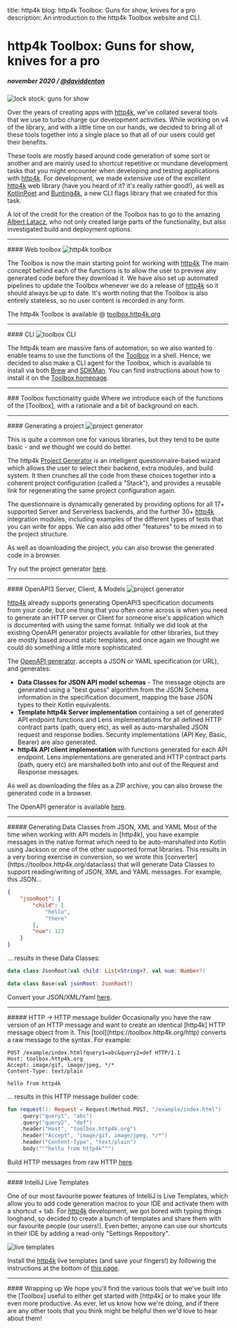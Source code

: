 title: http4k blog: http4k Toolbox: Guns for show, knives for a pro
description: An introduction to the http4k Toolbox website and CLI.

# http4k Toolbox: Guns for show, knives for a pro

##### november 2020 / [@daviddenton][github]

<img src="./guns.jpg" alt="lock stock: guns for show"/>

Over the years of creating apps with [http4k], we've collated several tools that we use to turbo charge our development activities. While working on v4 of the library, and with a little time on our hands, we decided to bring all of these tools together into a single place so that all of our users could get their benefits. 

These tools are mostly based around code generation of some sort or another and are mainly used to shortcut repetitive or mundane development tasks that you might encounter when developing and testing applications with [http4k]. For development, we made extensive use of the excellent [http4k] web library (have you heard of it? it's really rather good!), as well as [KotlinPoet](https://square.github.io/kotlinpoet/) and [Bunting4k](https://github.com/fork-handles/forkhandles/tree/trunk/bunting4k), a new CLI flags library that we created for this task.

A lot of the credit for the creation of the Toolbox has to go to the amazing [Albert Latacz](https://github.com/albertlatacz), who not only created large parts of the functionality, but also investigated build and deployment options.

<hr/>
#### Web toolbox
<img src="./toolbox.png" alt="http4k toolbox"/>

The Toolbox is now the main starting point for working with [http4k] The main concept behind each of the functions is to allow the user to preview any generated code before they download it. We have also set up automated pipelines to update the Toolbox whenever we do a release of [http4k] so it should always be up to date. It's worth noting that the Toolbox is also entirely stateless, so no user content is recorded in any form.

The http4k Toolbox is available @ [toolbox.http4k.org][Toolbox]

<hr/>
#### CLI
<img src="./cli.png" alt="toolbox CLI"/>

The http4k team are massive fans of automation, so we also wanted to enable teams to use the functions of the [Toolbox] in a shell. Hence, we decided to also make a CLI agent for the Toolbox, which is available to install via both [Brew](https://brew.sh) and [SDKMan](https://sdkman.io). You can find instructions about how to install it on the [Toolbox homepage](https://toolbox.http4k.org). 

<hr/>
### Toolbox functionality guide
Where we introduce each of the functions of the [Toolbox], with a rationale and a bit of background on each.

<hr/>
#### Generating a project
<img src="./project.png" alt="project generator"/>

This is quite a common one for various libraries, but they tend to be quite basic - and we thought we could do better. 

The http4k [Project Generator](https://toolbox.http4k.org/project) is an intelligent questionnaire-based wizard which allows the user to select their backend, extra modules, and build system. It then crunches all the code from these choices together into a coherent project configuration (called a "Stack"), and provides a reusable link for regenerating the same project configuration again. 

The questionnaire is dynamically generated by providing options for all 17+ supported Server and Serverless backends, and the further 30+ [http4k] integration modules, including examples of the different types of tests that you can write for apps. We can also add other "features" to be mixed in to the project structure. 

As well as downloading the project, you can also browse the generated code in a browser.

Try out the project generator [here](https://toolbox.http4k.org/project).

<hr/>
#### OpenAPI3 Server, Client, & Models
<img src="./project.png" alt="project generator"/>

[http4k] already supports generating OpenAPI3 specification documents from your code, but one thing that you often come across is when you need to generate an HTTP server or Client for someone else's application which is documented with using the same format. Initially we did look at the existing OpenAPI generator projects available for other libraries, but they are mostly based around static templates, and once again we thought we could do something a little more sophisticated.

The [OpenAPI generator](https://toolbox.http4k.org/openapi). accepts a JSON or YAML specification (or URL), and generates:

- **Data Classes for JSON API model schemas** - The message objects are generated using a "best guess" algorithm from the JSON Schema information in the specification document, mapping the base JSON types to their Kotlin equivalents.
- **Template http4k Server implementation** containing a set of generated API endpoint functions and Lens implementations for all defined HTTP contract parts (path, query etc), as well as auto-marshalled JSON request and response bodies. Security implementations (API Key, Basic, Bearer) are also generated.
- **http4k API client implementation** with functions generated for each API endpoint. Lens implementations are generated and HTTP contract parts (path, query etc) are marshalled both into and out of the Request and Response messages.

As well as downloading the files as a ZIP archive, you can also browse the generated code in a browser.

The OpenAPI generator is available [here](https://toolbox.http4k.org/openapi).

<hr/>
##### Generating Data Classes from JSON, XML and YAML
Most of the time when working with API models in [http4k], you have example messages in the native format which need to be auto-marshalled into Kotlin using Jackson or one of the other supported format libraries. This results in a very boring exercise in conversion, so we wrote this [converter](https://toolbox.http4k.org/dataclass) that will generate Data Classes to support reading/writing of JSON, XML and YAML messages. For example, this JSON...

```json
{
    "jsonRoot": {
        "child": [
            "hello",
            "there"
        ],
        "num": 123
    }
}
```

... results in these Data Classes:

```kotlin
data class JsonRoot(val child: List<String>?, val num: Number?)

data class Base(val jsonRoot: JsonRoot?)
```

Convert your JSON/XML/Yaml [here](https://toolbox.http4k.org/dataclass).

<hr/>
##### HTTP -> HTTP message builder
Occasionally you have the raw version of an HTTP message and want to create an identical [http4k] HTTP message object from it. This [tool](https://toolbox.http4k.org/http) converts a raw message to the syntax. For example: 

```text
POST /example/index.html?query1=abc&query2=def HTTP/1.1
Host: toolbox.http4k.org
Accept: image/gif, image/jpeg, */*
Content-Type: text/plain

hello from http4k
```

... results in this HTTP message builder code:

```kotlin
fun request(): Request = Request(Method.POST, "/example/index.html")
	.query("query1", "abc")
	.query("query2", "def")
	.header("Host", "toolbox.http4k.org")
	.header("Accept", "image/gif, image/jpeg, */*")
	.header("Content-Type", "text/plain")
	.body("""hello from http4k""")
```

Build HTTP messages from raw HTTP [here](https://toolbox.http4k.org/http).

<hr/>
#### IntelliJ Live Templates

One of our most favourite power features of IntelliJ is Live Templates, which allow you to add code generation macros to your IDE and activate them with a shortcut + tab. For [http4k] development, we got bored with typing things longhand, so decided to create a bunch of templates and share them with our favourite people (our users!). Even better, anyone can use our shortcuts in their IDE by adding a read-only "Settings Repository". 

<img src="./livetemplates.gif" alt="live templates"/>

Install the [http4k] live templates (and save your fingers!) by following the instructions at the bottom of [this page](https://toolbox.http4k.org/).

<hr/>
#### Wrapping up
We hope you'll find the various tools that we've built into the [Toolbox] useful to either get started with [http4k] or to make your life even more productive. As ever, let us know how we're doing, and if there are any other tools that you think might be helpful then we'd love to hear about them!

[github]: http://github.com/daviddenton
[http4k]: https://http4k.org
[Toolbox]: https://toolbox.http4k.org
